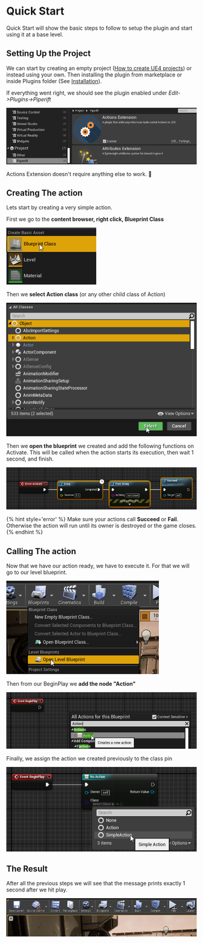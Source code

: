 # Quick Start

Quick Start will show the basic steps to follow to setup the plugin and start using it at a base level.

## Setting Up the Project

We can start by creating an empty project ([How to create UE4 projects](https://docs.unrealengine.com/en-US/Engine/Basics/Projects/Browser)) or instead using your own. Then installing the plugin from marketplace or inside Plugins folder (See [Installation](installation.md)).

If everything went right, we should see the plugin enabled under *Edit->Plugins->Piperift*

![Plugin Enabled](usage/img/plugin_enabled.png)

Actions Extension doesn't require anything else to work. 🎊

## Creating The action

Lets start by creating a very simple action.

First we go to the **content browser, right click, Blueprint Class**

![Right Click on content browser](usage/img/context_blueprint.png)

Then we **select Action class** (or any other child class of Action)

![Select Action class](usage/img/popup_blueprint.png)

Then we **open the blueprint** we created and add the following functions on Activate. This will be called when the action starts its execution, then wait 1 second, and finish.

![Simple action](usage/img/simple_action.png)

{% hint style='error' %} Make sure your actions call **Succeed** or **Fail**. Otherwise the action will run until its owner is destroyed or the game closes. {% endhint %}

## Calling The action

Now that we have our action ready, we have to execute it. For that we will go to our level blueprint.

![Open level blueprint](usage/img/open_level_blueprint.png)

Then from our BeginPlay we **add the node "Action"**

![Add Action](usage/img/level_blueprint_add_action.png)

Finally, we assign the action we created previously to the class pin

![Set Action](usage/img/set_action_type.png)

## The Result

After all the previous steps we will see that the message prints exactly 1 second after we hit play.

![Quick Start Play](usage/img/quick_start_play.gif)